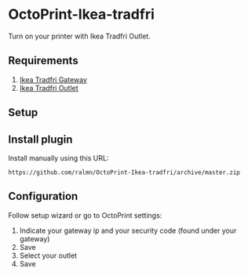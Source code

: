 # OctoPrint-Ikea-tradfri

Turn on your printer with Ikea Tradfri Outlet.

## Requirements

1. [Ikea Tradfri Gateway](https://www.ikea.com/us/en/catalog/products/00337813/)
2. [Ikea Tradfri Outlet](https://www.ikea.com/us/en/catalog/products/30356169/)

## Setup

## Install plugin

Install manually using this URL:

    https://github.com/ralmn/OctoPrint-Ikea-tradfri/archive/master.zip


## Configuration

Follow setup wizard or go to OctoPrint settings:

1. Indicate your gateway ip and your security code (found under your gateway)
2. Save
3. Select your outlet
4. Save



